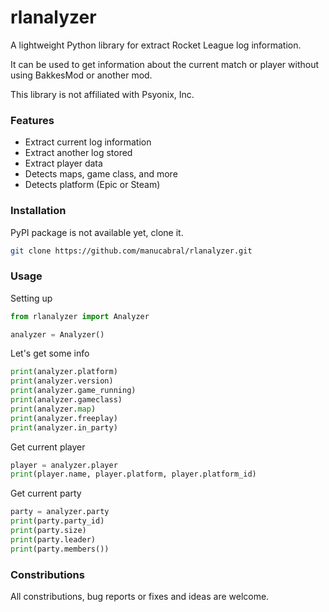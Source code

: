 # rlanalyzer
A lightweight Python library for extract Rocket League log information.

It can be used to get information about the current match or player without using BakkesMod or another mod.

This library is not affiliated with Psyonix, Inc.
### Features
- Extract current log information
- Extract another log stored
- Extract player data
- Detects maps, game class, and more
- Detects platform (Epic or Steam)

### Installation
PyPI package is not available yet, clone it.
```bash
git clone https://github.com/manucabral/rlanalyzer.git
```

### Usage
Setting up
```py
from rlanalyzer import Analyzer

analyzer = Analyzer()
```
Let's get some info
```py
print(analyzer.platform)
print(analyzer.version)
print(analyzer.game_running)
print(analyzer.gameclass)
print(analyzer.map)
print(analyzer.freeplay)
print(analyzer.in_party)
```
Get current player
```py
player = analyzer.player
print(player.name, player.platform, player.platform_id)
```
Get current party
```py
party = analyzer.party
print(party.party_id)
print(party.size)
print(party.leader)
print(party.members())
```

### Constributions
All constributions, bug reports or fixes and ideas are welcome.
